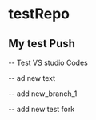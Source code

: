 # testRepo

## My test Push
 -- Test VS studio Codes

 -- ad new text

 -- add new_branch_1

 -- add new test fork
